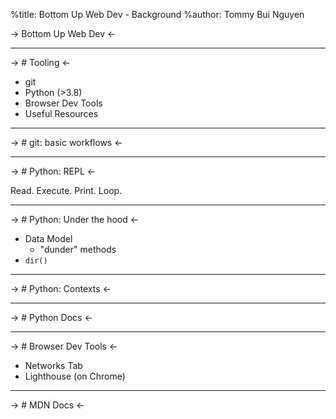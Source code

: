 %title: Bottom Up Web Dev - Background
%author: Tommy Bui Nguyen

-> Bottom Up Web Dev <-

---

-> # Tooling <-

- git
- Python (>3.8)
- Browser Dev Tools
- Useful Resources

---

-> # git: basic workflows <-

---

-> # Python: REPL <-

Read. Execute. Print. Loop.

---

-> # Python: Under the hood <-

- Data Model
	- "dunder" methods
- `dir()`

---

-> # Python: Contexts <-

---

-> # Python Docs <-

---

-> # Browser Dev Tools <-

- Networks Tab
- Lighthouse (on Chrome)

---

-> # MDN Docs <-
 
